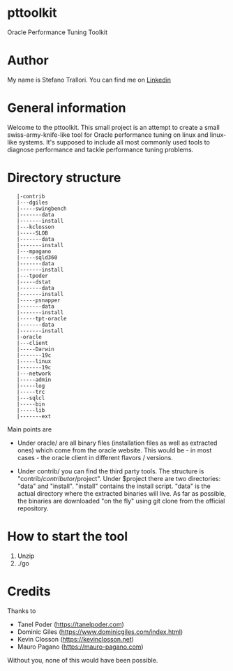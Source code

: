 # pttoolkit
Oracle Performance Tuning Toolkit

# Author
My name is Stefano Trallori. You can find me on [Linkedin](https://www.linkedin.com/in/stefanotrallori/)

# General information
Welcome to the pttoolkit. This small project is an attempt to create a small swiss-army-knife-like tool for Oracle performance tuning on linux and linux-like systems.
It's supposed to include all most commonly used tools to diagnose performance and tackle performance tuning problems.

# Directory structure
```
   |-contrib
   |---dgiles
   |-----swingbench
   |-------data
   |-------install
   |---kclosson
   |-----SLOB
   |-------data
   |-------install
   |---mpagano
   |-----sqld360
   |-------data
   |-------install
   |---tpoder
   |-----dstat
   |-------data
   |-------install
   |-----psnapper
   |-------data
   |-------install
   |-----tpt-oracle
   |-------data
   |-------install
   |-oracle
   |---client
   |-----Darwin
   |-------19c
   |-----linux
   |-------19c
   |---network
   |-----admin
   |-----log
   |-----trc
   |---sqlcl
   |-----bin
   |-----lib
   |-------ext
```

Main points are
- Under oracle/ are all binary files (installation files as well as extracted ones) which come from the oracle website.
This would be - in most cases - the oracle client in different flavors / versions.

- Under contrib/ you can find the third party tools. The structure is "contrib/$contributor/$project". Under $project there are two directories: "data" and "install".
"install" contains the install script. "data" is the actual directory where the extracted binaries will live.
As far as possible, the binaries are downloaded "on the fly" using git clone from the official repository.

# How to start the tool
1. Unzip
2. ./go

# Credits
Thanks to 
- Tanel Poder (https://tanelpoder.com)
- Dominic Giles (https://www.dominicgiles.com/index.html)
- Kevin Closson (https://kevinclosson.net)
- Mauro Pagano (https://mauro-pagano.com)

Without you, none of this would have been possible.
